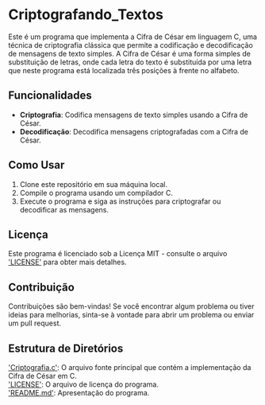 # Criptografando_Textos

Este é um programa que implementa a Cifra de César em linguagem C, uma técnica de criptografia clássica que permite a codificação e decodificação de mensagens de texto simples. A Cifra de César é uma forma simples de substituição de letras, onde cada letra do texto é substituída por uma letra que neste programa está localizada três posições à frente no alfabeto.

## Funcionalidades

- **Criptografia**: Codifica mensagens de texto simples usando a Cifra de César.
- **Decodificação**: Decodifica mensagens criptografadas com a Cifra de César.

## Como Usar

1. Clone este repositório em sua máquina local.
2. Compile o programa usando um compilador C.
3. Execute o programa e siga as instruções para criptografar ou decodificar as mensagens.

## Licença

Este programa é licenciado sob a Licença MIT - consulte o arquivo ['LICENSE'](LICENSE) para obter mais detalhes.

## Contribuição

Contribuições são bem-vindas! Se você encontrar algum problema ou tiver ideias para melhorias, sinta-se à vontade para abrir um problema ou enviar um pull request.

## Estrutura de Diretórios

['Criptografia.c'](Criptografia.c): O arquivo fonte principal que contém a implementação da Cifra de César em C.  
['LICENSE'](LICENSE): O arquivo de licença do programa.  
['README.md'](README.md): Apresentação do programa.
